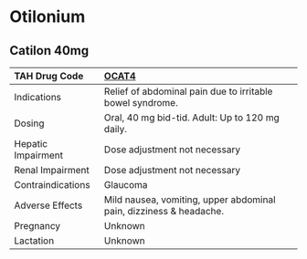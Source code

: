 # Otilonium

## Catilon 40mg

| TAH Drug Code      | [OCAT4](https://www.tahsda.org.tw/drugs/hissearch.php?drug_code=OCAT4)   |
|:-------------------|:-------------------------------------------------------------------------|
| Indications        | Relief of abdominal pain due to irritable bowel syndrome.                |
| Dosing             | Oral, 40 mg bid-tid. Adult: Up to 120 mg daily.                          |
| Hepatic Impairment | Dose adjustment not necessary                                            |
| Renal Impairment   | Dose adjustment not necessary                                            |
| Contraindications  | Glaucoma                                                                 |
| Adverse Effects    | Mild nausea, vomiting, upper abdominal pain, dizziness & headache.       |
| Pregnancy          | Unknown                                                                  |
| Lactation          | Unknown                                                                  |

